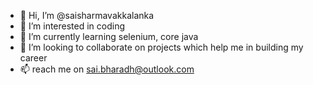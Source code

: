 - 👋 Hi, I’m @saisharmavakkalanka
- 👀 I’m interested in coding
- 🌱 I’m currently learning selenium, core java
- 💞️ I’m looking to collaborate on projects which help me in building my career
- 📫 reach me on sai.bharadh@outlook.com


<!---
saisharmavakkalanka/saisharmavakkalanka is a ✨ special ✨ repository because its `README.md` (this file) appears on your GitHub profile.
You can click the Preview link to take a look at your changes.
--->
